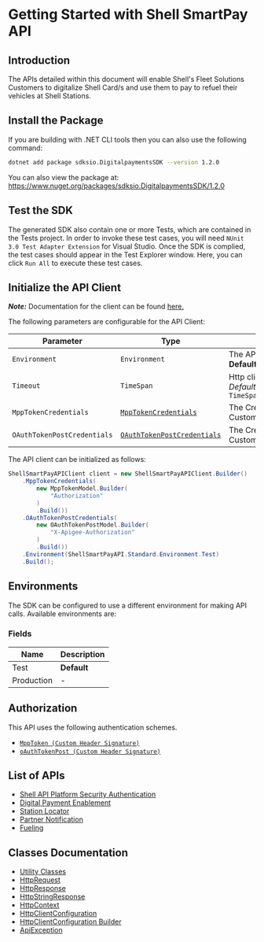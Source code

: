 
# Getting Started with Shell SmartPay API

## Introduction

The APIs detailed within this document will enable Shell's Fleet Solutions Customers to digitalize Shell Card/s and use them to pay to refuel their vehicles at Shell Stations.

## Install the Package

If you are building with .NET CLI tools then you can also use the following command:

```bash
dotnet add package sdksio.DigitalpaymentsSDK --version 1.2.0
```

You can also view the package at:
https://www.nuget.org/packages/sdksio.DigitalpaymentsSDK/1.2.0

## Test the SDK

The generated SDK also contain one or more Tests, which are contained in the Tests project. In order to invoke these test cases, you will need `NUnit 3.0 Test Adapter Extension` for Visual Studio. Once the SDK is complied, the test cases should appear in the Test Explorer window. Here, you can click `Run All` to execute these test cases.

## Initialize the API Client

**_Note:_** Documentation for the client can be found [here.](https://www.github.com/sdks-io/digital-payments-dotnet-sdk/tree/1.2.0/doc/client.md)

The following parameters are configurable for the API Client:

| Parameter | Type | Description |
|  --- | --- | --- |
| `Environment` | `Environment` | The API environment. <br> **Default: `Environment.Test`** |
| `Timeout` | `TimeSpan` | Http client timeout.<br>*Default*: `TimeSpan.FromSeconds(100)` |
| `MppTokenCredentials` | [`MppTokenCredentials`](https://www.github.com/sdks-io/digital-payments-dotnet-sdk/tree/1.2.0/doc/auth/custom-header-signature.md) | The Credentials Setter for Custom Header Signature |
| `OAuthTokenPostCredentials` | [`OAuthTokenPostCredentials`](https://www.github.com/sdks-io/digital-payments-dotnet-sdk/tree/1.2.0/doc/auth/custom-header-signature-1.md) | The Credentials Setter for Custom Header Signature |

The API client can be initialized as follows:

```csharp
ShellSmartPayAPIClient client = new ShellSmartPayAPIClient.Builder()
    .MppTokenCredentials(
        new MppTokenModel.Builder(
            "Authorization"
        )
        .Build())
    .OAuthTokenPostCredentials(
        new OAuthTokenPostModel.Builder(
            "X-Apigee-Authorization"
        )
        .Build())
    .Environment(ShellSmartPayAPI.Standard.Environment.Test)
    .Build();
```

## Environments

The SDK can be configured to use a different environment for making API calls. Available environments are:

### Fields

| Name | Description |
|  --- | --- |
| Test | **Default** |
| Production | - |

## Authorization

This API uses the following authentication schemes.

* [`MppToken (Custom Header Signature)`](https://www.github.com/sdks-io/digital-payments-dotnet-sdk/tree/1.2.0/doc/auth/custom-header-signature.md)
* [`oAuthTokenPost (Custom Header Signature)`](https://www.github.com/sdks-io/digital-payments-dotnet-sdk/tree/1.2.0/doc/auth/custom-header-signature-1.md)

## List of APIs

* [Shell API Platform Security Authentication](https://www.github.com/sdks-io/digital-payments-dotnet-sdk/tree/1.2.0/doc/controllers/shell-api-platform-security-authentication.md)
* [Digital Payment Enablement](https://www.github.com/sdks-io/digital-payments-dotnet-sdk/tree/1.2.0/doc/controllers/digital-payment-enablement.md)
* [Station Locator](https://www.github.com/sdks-io/digital-payments-dotnet-sdk/tree/1.2.0/doc/controllers/station-locator.md)
* [Partner Notification](https://www.github.com/sdks-io/digital-payments-dotnet-sdk/tree/1.2.0/doc/controllers/partner-notification.md)
* [Fueling](https://www.github.com/sdks-io/digital-payments-dotnet-sdk/tree/1.2.0/doc/controllers/fueling.md)

## Classes Documentation

* [Utility Classes](https://www.github.com/sdks-io/digital-payments-dotnet-sdk/tree/1.2.0/doc/utility-classes.md)
* [HttpRequest](https://www.github.com/sdks-io/digital-payments-dotnet-sdk/tree/1.2.0/doc/http-request.md)
* [HttpResponse](https://www.github.com/sdks-io/digital-payments-dotnet-sdk/tree/1.2.0/doc/http-response.md)
* [HttpStringResponse](https://www.github.com/sdks-io/digital-payments-dotnet-sdk/tree/1.2.0/doc/http-string-response.md)
* [HttpContext](https://www.github.com/sdks-io/digital-payments-dotnet-sdk/tree/1.2.0/doc/http-context.md)
* [HttpClientConfiguration](https://www.github.com/sdks-io/digital-payments-dotnet-sdk/tree/1.2.0/doc/http-client-configuration.md)
* [HttpClientConfiguration Builder](https://www.github.com/sdks-io/digital-payments-dotnet-sdk/tree/1.2.0/doc/http-client-configuration-builder.md)
* [ApiException](https://www.github.com/sdks-io/digital-payments-dotnet-sdk/tree/1.2.0/doc/api-exception.md)

